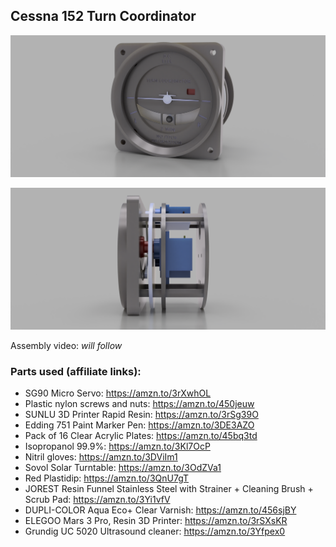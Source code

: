 ## Cessna 152 Turn Coordinator

![Turn Coordinator Front](./turnCoordinatorFront.png)

![Turn Coordinator Side](./turnCoordinatorSide.png)

Assembly video: _will follow_

### Parts used (affiliate links):
* SG90 Micro Servo: https://amzn.to/3rXwhOL
* Plastic nylon screws and nuts: https://amzn.to/450jeuw
* SUNLU 3D Printer Rapid Resin: https://amzn.to/3rSg39O
* Edding 751 Paint Marker Pen: https://amzn.to/3DE3AZO
* Pack of 16 Clear Acrylic Plates: https://amzn.to/45bq3td
* Isopropanol 99.9%: https://amzn.to/3Kl7OcP
* Nitril gloves: https://amzn.to/3DViIm1
* Sovol Solar Turntable: https://amzn.to/3OdZVa1
* Red Plastidip: https://amzn.to/3QnU7gT
* JOREST Resin Funnel Stainless Steel with Strainer + Cleaning Brush + Scrub Pad: https://amzn.to/3Yi1vfV
* DUPLI-COLOR Aqua Eco+ Clear Varnish: https://amzn.to/456sjBY
* ELEGOO Mars 3 Pro, Resin 3D Printer: https://amzn.to/3rSXsKR
* Grundig UC 5020 Ultrasound cleaner: https://amzn.to/3Yfpex0